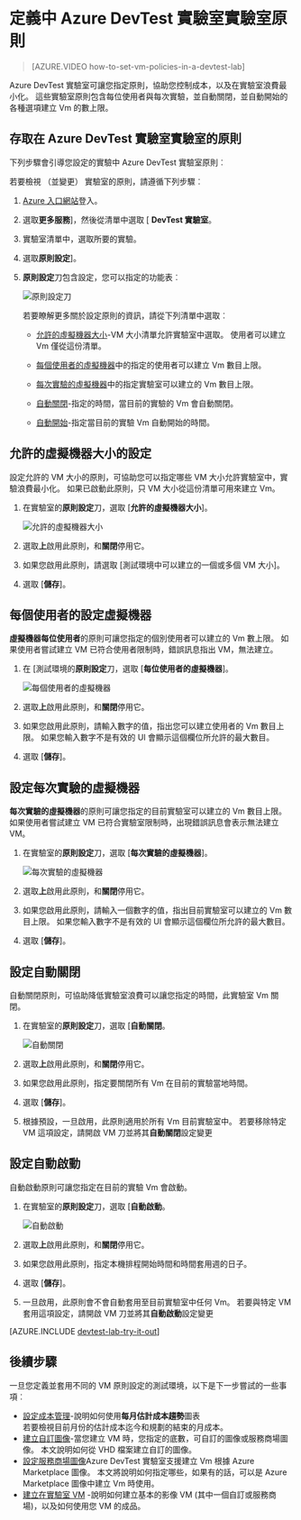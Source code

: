 <properties
    pageTitle="定義中 Azure DevTest 實驗室實驗室原則 |Microsoft Azure"
    description="瞭解如何定義例如 VM 大小，每個使用者，然後關閉自動化的最大 Vm 實驗室原則。"
    services="devtest-lab,virtual-machines"
    documentationCenter="na"
    authors="tomarcher"
    manager="douge"
    editor=""/>

<tags
    ms.service="devtest-lab"
    ms.workload="na"
    ms.tgt_pltfrm="na"
    ms.devlang="na"
    ms.topic="article"
    ms.date="09/12/2016"
    ms.author="tarcher"/>

# <a name="define-lab-policies-in-azure-devtest-labs"></a>定義中 Azure DevTest 實驗室實驗室原則

> [AZURE.VIDEO how-to-set-vm-policies-in-a-devtest-lab]

Azure DevTest 實驗室可讓您指定原則，協助您控制成本，以及在實驗室浪費最小化。 這些實驗室原則包含每位使用者與每次實驗，並自動關閉，並自動開始的各種選項建立 Vm 的數上限。 

## <a name="accessing-a-labs-policies-in-azure-devtest-labs"></a>存取在 Azure DevTest 實驗室實驗室的原則

下列步驟會引導您設定的實驗中 Azure DevTest 實驗室原則︰

若要檢視 （並變更） 實驗室的原則，請遵循下列步驟︰

1. [Azure 入口網站](http://go.microsoft.com/fwlink/p/?LinkID=525040)登入。

1. 選取**更多服務**]，然後從清單中選取 [ **DevTest 實驗室**。

1. 實驗室清單中，選取所要的實驗。   

1. 選取**原則設定**]。

1. **原則設定**刀包含設定，您可以指定的功能表︰ 

    ![原則設定刀](./media/devtest-lab-set-lab-policy/policies.png)

    若要瞭解更多關於設定原則的資訊，請從下列清單中選取︰

    - [允許的虛擬機器大小](#set-allowed-virtual-machine-sizes)-VM 大小清單允許實驗室中選取。 使用者可以建立 Vm 僅從這份清單。

    - [每個使用者的虛擬機器](#set-virtual-machines-per-user)中的指定的使用者可以建立 Vm 數目上限。 

    - [每次實驗的虛擬機器](#set-virtual-machines-per-lab)中的指定實驗室可以建立的 Vm 數目上限。 

    - [自動關閉](#set-auto-shutdown)-指定的時間，當目前的實驗的 Vm 會自動關閉。

    - [自動開始](#set-auto-start)-指定當目前的實驗 Vm 自動開始的時間。

## <a name="set-allowed-virtual-machine-sizes"></a>允許的虛擬機器大小的設定

設定允許的 VM 大小的原則，可協助您可以指定哪些 VM 大小允許實驗室中，實驗浪費最小化。 如果已啟動此原則，只 VM 大小從這份清單可用來建立 Vm。

1. 在實驗室的**原則設定**刀，選取 [**允許的虛擬機器大小**]。

    ![允許的虛擬機器大小](./media/devtest-lab-set-lab-policy/allowed-vm-sizes.png)
 
1. 選取**上**啟用此原則，和**關閉**停用它。

1. 如果您啟用此原則，請選取 [測試環境中可以建立的一個或多個 VM 大小]。

1. 選取 [**儲存**]。

## <a name="set-virtual-machines-per-user"></a>每個使用者的設定虛擬機器

**虛擬機器每位使用者**的原則可讓您指定的個別使用者可以建立的 Vm 數上限。 如果使用者嘗試建立 VM 已符合使用者限制時，錯誤訊息指出 VM，無法建立。 

1. 在 [測試環境的**原則設定**刀，選取 [**每位使用者的虛擬機器**]。

    ![每個使用者的虛擬機器](./media/devtest-lab-set-lab-policy/max-vms-per-user.png)

1. 選取**上**啟用此原則，和**關閉**停用它。

1. 如果您啟用此原則，請輸入數字的值，指出您可以建立使用者的 Vm 數目上限。 如果您輸入數字不是有效的 UI 會顯示這個欄位所允許的最大數目。

1. 選取 [**儲存**]。

## <a name="set-virtual-machines-per-lab"></a>設定每次實驗的虛擬機器

**每次實驗的虛擬機器**的原則可讓您指定的目前實驗室可以建立的 Vm 數目上限。 如果使用者嘗試建立 VM 已符合實驗室限制時，出現錯誤訊息會表示無法建立 VM。 

1. 在實驗室的**原則設定**刀，選取 [**每次實驗的虛擬機器**]。

    ![每次實驗的虛擬機器](./media/devtest-lab-set-lab-policy/total-vms-allowed.png)

1. 選取**上**啟用此原則，和**關閉**停用它。

1. 如果您啟用此原則，請輸入一個數字的值，指出目前實驗室可以建立的 Vm 數目上限。 如果您輸入數字不是有效的 UI 會顯示這個欄位所允許的最大數目。

1. 選取 [**儲存**]。

## <a name="set-auto-shutdown"></a>設定自動關閉

自動關閉原則，可協助降低實驗室浪費可以讓您指定的時間，此實驗室 Vm 關閉。

1. 在實驗室的**原則設定**刀，選取 [**自動關閉**。

    ![自動關閉](./media/devtest-lab-set-lab-policy/auto-shutdown.png)

1. 選取**上**啟用此原則，和**關閉**停用它。

1. 如果您啟用此原則，指定要關閉所有 Vm 在目前的實驗當地時間。

1. 選取 [**儲存**]。

1. 根據預設，一旦啟用，此原則適用於所有 Vm 目前實驗室中。 若要移除特定 VM 這項設定，請開啟 VM 刀並將其**自動關閉**設定變更 

## <a name="set-auto-start"></a>設定自動啟動

自動啟動原則可讓您指定在目前的實驗 Vm 會啟動。  

1. 在實驗室的**原則設定**刀，選取 [**自動啟動**。

    ![自動啟動](./media/devtest-lab-set-lab-policy/auto-start.png)

1. 選取**上**啟用此原則，和**關閉**停用它。

1. 如果您啟用此原則，指定本機排程開始時間和時間套用週的日子。 

1. 選取 [**儲存**]。

1. 一旦啟用，此原則會不會自動套用至目前實驗室中任何 Vm。 若要與特定 VM 套用這項設定，請開啟 VM 刀並將其**自動啟動**設定變更 

[AZURE.INCLUDE [devtest-lab-try-it-out](../../includes/devtest-lab-try-it-out.md)]

## <a name="next-steps"></a>後續步驟

一旦您定義並套用不同的 VM 原則設定的測試環境，以下是下一步嘗試的一些事項︰

- [設定成本管理](./devtest-lab-configure-cost-management.md)-說明如何使用**每月估計成本趨勢**圖表  
若要檢視目前月份的估計成本迄今和規劃的結束的月成本。
- [建立自訂圖像](./devtest-lab-create-template.md)-當您建立 VM 時，您指定的底數，可自訂的圖像或服務商場圖像。 本文說明如何從 VHD 檔案建立自訂的圖像。
- [設定服務商場圖像](./devtest-lab-configure-marketplace-images.md)Azure DevTest 實驗室支援建立 Vm 根據 Azure Marketplace 圖像。 本文將說明如何指定哪些，如果有的話，可以是 Azure Marketplace 圖像中建立 Vm 時使用。
- [建立在實驗室 VM](./devtest-lab-add-vm-with-artifacts.md) -說明如何建立基本的影像 VM (其中一個自訂或服務商場)，以及如何使用您 VM 的成品。
